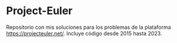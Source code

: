 # Project-Euler

Repositorio con mis soluciones para los problemas de la plataforma https://projecteuler.net/.
Incluye código desde 2015 hasta 2023.
